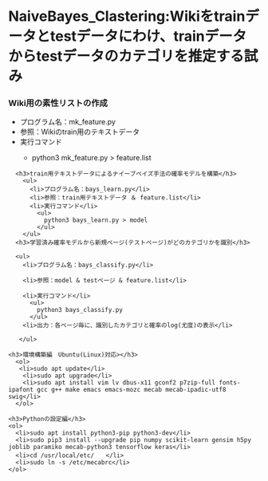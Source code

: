 <!Doctype html>
<html lang="ja">
  <head>
    <meta charset="UTF-8">
  </head>
  
  <body>
      <h1>NaiveBayes_Clastering:Wikiをtrainデータとtestデータにわけ、trainデータからtestデータのカテゴリを推定する試み</h1>
      <h3>Wiki用の素性リストの作成</h3>
        <ul>
          <li>プログラム名：mk_feature.py</li>
          <li>参照：Wikiのtrain用のテキストデータ</li>
          <li>実行コマンド</li>
            <ul>
              <li>python3 mk_feature.py > feature.list</li>
            </ul>
        </ul>

      <h3>train用テキストデータによるナイーブベイズ手法の確率モデルを構築</h3>
        <ul>
          <li>プログラム名：bays_learn.py</li>
          <li>参照：train用テキストデータ ＆ feature.list</li>
          <li>実行コマンド</li>
            <ul>
              python3 bays_learn.py > model
            </ul>
        </ul>
      <h3>学習済み確率モデルから新規ページ(テストページ)がどのカテゴリかを識別</h3>
    
      <ul>
        <li>プログラム名：bays_classify.py</li>

        <li>参照：model & testページ & feature.list</li>

        <li>実行コマンド</li>
          <ul>
            python3 bays_classify.py
          </ul>
        <li>出力：各ページ毎に、識別したカテゴリと確率のlog(尤度)の表示</li>
        
       </ul>
    
   </ol>
    
    
    
    <h3>環境構築編　Ubuntu(Linux)対応></h3>
      <ol>
       <li>sudo apt update</li> 
        <li>sudo apt upgrade</li>
        <li>sudo apt install vim lv dbus-x11 gconf2 p7zip-full fonts-ipafont gcc g++ make emacs emacs-mozc mecab mecab-ipadic-utf8 swig</li>
      </ol>
  
    <h3>Pythonの設定編</h3>
    <ol>
      <li>sudo apt install python3-pip python3-dev</li>
      <li>sudo pip3 install --upgrade pip numpy scikit-learn gensim h5py joblib paramiko mecab-python3 tensorflow keras</li>
      <li>cd /usr/local/etc/　　</li>
      <li>sudo ln -s /etc/mecabrc</li>
    </ol>
 
  </body>
 </html>
